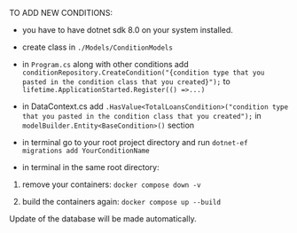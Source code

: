 TO ADD NEW CONDITIONS:
- you have to have dotnet sdk 8.0 on your system installed.
  
- create class in `./Models/ConditionModels`
  
- in `Program.cs` along with other conditions add
        `conditionRepository.CreateCondition("{condition type that you pasted in the condition class that you created}");`
to 
`lifetime.ApplicationStarted.Register(() =>...)`

- in DataContext.cs add
`.HasValue<TotalLoansCondition>("condition type that you pasted in the condition class that you created");`
in
`modelBuilder.Entity<BaseCondition>()` section

- in terminal go to your root project directory and run
`dotnet-ef migrations add YourConditionName`

- in terminal in the same root directory:
  
1. remove your containers:
`docker compose down -v`

3. build the containers again:
`docker compose up --build`

Update of the database will be made automatically. 
